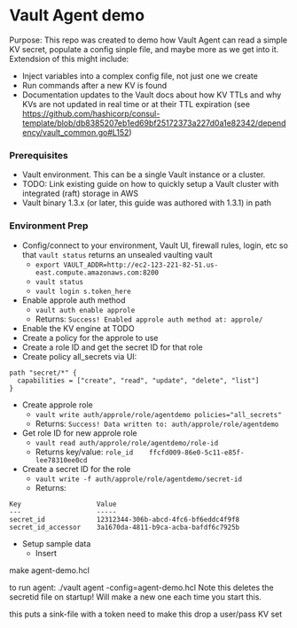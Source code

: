 # Vault Agent demo

Purpose: This repo was created to demo how Vault Agent can read a simple KV secret, populate a config sinple file, and maybe more as we get into it. 
Extendsion of this might include:
* Inject variables into a complex config file, not just one we create
* Run commands after a new KV is found
* Documentation updates to the Vault docs about how KV TTLs and why KVs are not updated in real time or at their TTL expiration (see https://github.com/hashicorp/consul-template/blob/db8385207eb1ed69bf25172373a227d0a1e82342/dependency/vault_common.go#L152)

### Prerequisites

* Vault environment. This can be a single Vault instance or a cluster. 
* TODO: Link existing guide on how to quickly setup a Vault cluster with integrated (raft) storage in AWS
* Vault binary 1.3.x (or later, this guide was authored with 1.3.1) in path

### Environment Prep

* Config/connect to your environment, Vault UI, firewall rules, login, etc so that `vault status` returns an unsealed vaulting vault
	* `export VAULT_ADDR=http://ec2-123-221-82-51.us-east.compute.amazonaws.com:8200`
	* `vault status`
	* `vault login s.token_here`
* Enable approle auth method
	* `vault auth enable approle`
	* Returns: `Success! Enabled approle auth method at: approle/`
* Enable the KV engine at TODO
* Create a policy for the approle to use
* Create a role ID and get the secret ID for that role
* Create policy all_secrets via UI:
```
path "secret/*" {
  capabilities = ["create", "read", "update", "delete", "list"]
}
```
* Create approle role
	* `vault write auth/approle/role/agentdemo policies="all_secrets"`
	* Returns: `Success! Data written to: auth/approle/role/agentdemo`
* Get role ID for new approle role
	* `vault read auth/approle/role/agentdemo/role-id`
	* Returns key/value: `role_id    ffcfd009-86e0-5c11-e85f-lee78310ee0cd`
* Create a secret ID for the role
	* `vault write -f auth/approle/role/agentdemo/secret-id`
	* Returns:
```
Key                   Value
---                   -----
secret_id             12312344-306b-abcd-4fc6-bf6eddc4f9f8
secret_id_accessor    3a1670da-4811-b9ca-acba-bafdf6c7925b
```
* Setup sample data
	* Insert 

make agent-demo.hcl

to run agent:
./vault agent -config=agent-demo.hcl
Note this deletes the secretid file on startup! Will make a new one each time you start this. 

this puts a sink-file with a token
need to make this drop a user/pass KV set

